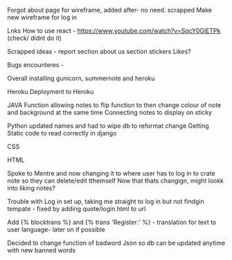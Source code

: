 Forgot about page for wireframe, added after- no need. scrapped
Make new wireframe for log in

Lnks 
How to use react - https://www.youtube.com/watch?v=SqcY0GlETPk (check/ didnt do it)

Scrapped ideas - 
report section
about us section
stickers
Likes?

Bugs encounteres - 

Overall
installing gunicorn, summernote and heroku

Heroku
Deployment to Heroku

JAVA
Function allowing notes to flip 
function to then change colour of note and background at the same time
Connecting notes to display on sticky


Python
updated names and had to wipe db to reformat change
Getting Static code to read correctly in django

CSS

HTML

Spoke to Mentre and now changing it to where user has to log in to crate note so they can delete/edit tthemself
Now that thats changign, might lookk into liking notes?

Trouble with Log in set up, taking me straight to log in but not findgin tempate - fixed by adding quote/login.html to url

Add {% blocktrans %} and {% trans 'Register:' %} - translation for text to user language- later on if possible

Decided to change function of badword Json so db can be updated anytime with new banned words